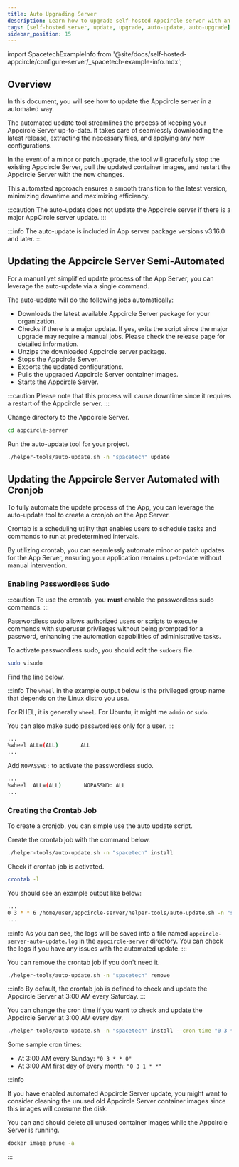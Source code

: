 ```yaml
---
title: Auto Upgrading Server
description: Learn how to upgrade self-hosted Appcircle server with an automated way.
tags: [self-hosted server, update, upgrade, auto-update, auto-upgrade]
sidebar_position: 15
---
```


import SpacetechExampleInfo from '@site/docs/self-hosted-appcircle/configure-server/\_spacetech-example-info.mdx';

## Overview

In this document, you will see how to update the Appcircle server in a automated way.

The automated update tool streamlines the process of keeping your Appcircle Server up-to-date. It takes care of seamlessly downloading the latest release, extracting the necessary files, and applying any new configurations.

In the event of a minor or patch upgrade, the tool will gracefully stop the existing Appcircle Server, pull the updated container images, and restart the Appcircle Server with the new changes.

This automated approach ensures a smooth transition to the latest version, minimizing downtime and maximizing efficiency.

:::caution
The auto-update does not update the Appcircle server if there is a major AppCircle server update.
:::

:::info
The auto-update is included in App server package versions v3.16.0 and later.
:::

## Updating the Appcircle Server Semi-Automated

For a manual yet simplified update process of the App Server, you can leverage the auto-update via a single command.

The auto-update will do the following jobs automatically:

- Downloads the latest available Appcircle Server package for your organization.
- Checks if there is a major update. If yes, exits the script since the major upgrade may require a manual jobs. Please check the release page for detailed information.
- Unzips the downloaded Appcircle server package.
- Stops the Appcircle Server.
- Exports the updated configurations.
- Pulls the upgraded Appcircle Server container images.
- Starts the Appcircle Server.

:::caution
Please note that this process will cause downtime since it requires a restart of the Appcircle server.
:::

Change directory to the Appcircle Server.

```bash
cd appcircle-server
```

Run the auto-update tool for your project.

<SpacetechExampleInfo/>

```bash
./helper-tools/auto-update.sh -n "spacetech" update
```

## Updating the Appcircle Server Automated with Cronjob

To fully automate the update process of the App, you can leverage the auto-update tool to create a cronjob on the App Server.

Crontab is a scheduling utility that enables users to schedule tasks and commands to run at predetermined intervals.

By utilizing crontab, you can seamlessly automate minor or patch updates for the App Server, ensuring your application remains up-to-date without manual intervention.

### Enabling Passwordless Sudo

:::caution
To use the crontab, you **must** enable the passwordless sudo commands.
:::

Passwordless sudo allows authorized users or scripts to execute commands with superuser privileges without being prompted for a password, enhancing the automation capabilities of administrative tasks.

To activate passwordless sudo, you should edit the `sudoers` file.

```bash
sudo visudo
```

Find the line below.

:::info
The `wheel` in the example output below is the privileged group name that depends on the Linux distro you use.

For RHEL, it is generally `wheel`.
For Ubuntu, it might me `admin` or `sudo`.

You can also make sudo passwordless only for a user.
:::

```bash
...
%wheel ALL=(ALL)       ALL
...
```

Add `NOPASSWD:` to activate the passwordless sudo.

```bash
...
%wheel  ALL=(ALL)       NOPASSWD: ALL
...
```

### Creating the Crontab Job

To create a cronjob, you can simple use the auto update script.

<SpacetechExampleInfo/>

Create the crontab job with the command below.

```bash
./helper-tools/auto-update.sh -n "spacetech" install
```

Check if crontab job is activated.

```bash
crontab -l
```

You should see an example output like below:

```bash
...
0 3 * * 6 /home/user/appcircle-server/helper-tools/auto-update.sh -n "spacetech" update &>> /home/user/appcircle-server/appcircle-server-auto-update.log
...
```

:::info
As you can see, the logs will be saved into a file named `appcircle-server-auto-update.log` in the `appcircle-server` directory. You can check the logs if you have any issues with the automated update.
:::

You can remove the crontab job if you don't need it.

```bash
./helper-tools/auto-update.sh -n "spacetech" remove
```

:::info
By default, the crontab job is defined to check and update the Appcircle Server at 3:00 AM every Saturday.
:::

You can change the cron time if you want to check and update the Appcircle Server at 3:00 AM every day.

```bash
./helper-tools/auto-update.sh -n "spacetech" install --cron-time "0 3 * * *"
```

Some sample cron times:

- At 3:00 AM every Sunday: `"0 3 * * 0"`
- At 3:00 AM first day of every month: `"0 3 1 * *"`

:::info

If you have enabled automated Appcircle Server update, you might want to consider cleaning the unused old Appcircle Server container images since this images will consume the disk.

You can and should delete all unused container images while the Appcircle Server is running.

```bash
docker image prune -a
```

:::
